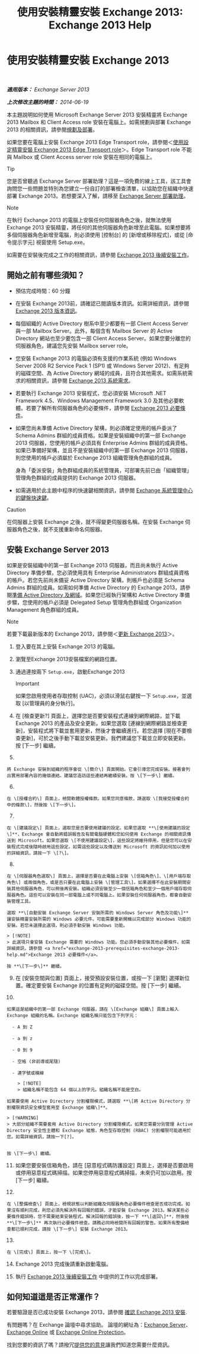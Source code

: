 ﻿---
title: '使用安裝精靈安裝 Exchange 2013: Exchange 2013 Help'
TOCTitle: 使用安裝精靈安裝 Exchange 2013
ms:assetid: da690d47-3384-4430-a69e-0cd4d3bf80a7
ms:mtpsurl: https://technet.microsoft.com/zh-tw/library/Bb124778(v=EXCHG.150)
ms:contentKeyID: 50474370
ms.date: 01/04/2018
mtps_version: v=EXCHG.150
f1_keywords:
- Microsoft.Exchange.Management.ExSetupUI.SetupWizardForm.IntroductionPage
ms.translationtype: HT
---

# 使用安裝精靈安裝 Exchange 2013

 

_**適用版本：** Exchange Server 2013_

_**上次修改主題的時間：** 2014-06-19_

本主題說明如何使用 Microsoft Exchange Server 2013 安裝精靈將 Exchange 2013 Mailbox 和 Client Access role 安裝在電腦上。如需規劃與部署 Exchange 2013 的相關資訊，請參閱[規劃及部署](planning-and-deployment-for-exchange-2013-installation-instructions.md)。

如果您要在電腦上安裝 Exchange 2013 Edge Transport role，請參閱＜[使用設定精靈安裝 Exchange 2013 Edge Transport role](install-the-exchange-2013-edge-transport-role-using-the-setup-wizard-exchange-2013-help.md)＞。Edge Transport role 不能與 Mailbox 或 Client Access server role 安裝在相同的電腦上。


> [!TIP]  
> 您是否曾聽過 Exchange Server 部署助理？這是一項免費的線上工具，該工具會詢問您一些問題並特別為您建立一份自訂的部署檢查清單，以協助您在組織中快速部署 Exchange 2013。若想要深入了解，請移至 <a href="exchange-server-deployment-assistant-exchange-2013-help.md">Exchange Server 部署助理</a>。





> [!NOTE]  
> 在執行 Exchange 2013 的電腦上安裝任何伺服器角色之後，就無法使用 Exchange 2013 安裝精靈，將任何的其他伺服器角色新增至此電腦。如果想要將多個伺服器角色新增至電腦，則必須使用 [控制台] 的 [新增或移除程式]，或從 [命令提示字元] 視窗使用 Setup.exe。




如需要在安裝後完成之工作的相關資訊，請參閱 [Exchange 2013 後續安裝工作](exchange-2013-post-installation-tasks-exchange-2013-help.md)。

## 開始之前有哪些須知？

  - 預估完成時間：60 分鐘

  - 在安裝 Exchange 2013前，請確認已閱讀版本資訊。如需詳細資訊，請參閱 [Exchange 2013 版本資訊](release-notes-for-exchange-2013-exchange-2013-help.md)。

  - 每個組織的 Active Directory 樹系中至少都要有一部 Client Access Server 與一部 Mailbox Server。此外，每個含有 Mailbox Server 的 Active Directory 網站也至少要包含一部 Client Access Server。如果您要分離您的伺服器角色，建議您先安裝 Mailbox server role。

  - 您安裝 Exchange 2013 的電腦必須有支援的作業系統 (例如 Windows Server 2008 R2 Service Pack 1 (SP1) 或 Windows Server 2012)、有足夠的磁碟空間、為 Active Directory 網域的成員，且符合其他需求。如需系統需求的相關資訊，請參閱 [Exchange 2013 系統需求](exchange-2013-system-requirements-exchange-2013-help.md)。

  - 若要執行 Exchange 2013 安裝程式，您必須安裝 Microsoft .NET Framework 4.5、Windows Management Framework 3.0 及其他必要軟體。若要了解所有伺服器角色的必要條件，請參閱 [Exchange 2013 必要條件](exchange-2013-prerequisites-exchange-2013-help.md)。

  - 如果您尚未準備 Active Directory 架構，則必須確定使用的帳戶委派了 Schema Admins 群組的成員資格。如果是安裝組織中的第一部 Exchange 2013 伺服器，您使用的帳戶必須具有 Enterprise Admins 群組的成員資格。如果已準備好架構，並且不是安裝組織中的第一部 Exchange 2013 伺服器，則您使用的帳戶必須屬於 Exchange 2013 組織管理角色群組的成員。
    
    身為「委派安裝」角色群組成員的系統管理員，可部署先前已由「組織管理」管理角色群組的成員提供的 Exchange 2013 伺服器。

  - 如需適用於此主題中程序的快速鍵相關資訊，請參閱 [Exchange 系統管理中心的鍵盤快速鍵](keyboard-shortcuts-in-the-exchange-admin-center-exchange-online-protection-help.md)。


> [!CAUTION]  
> 在伺服器上安裝 Exchange 之後，就不得變更伺服器名稱。在安裝 Exchange 伺服器角色之後，就不支援重新命名伺服器。




## 安裝 Exchange Server 2013

如果是安裝組織中的第一部 Exchange 2013 伺服器，而且尚未執行 Active Directory 準備步驟，您必須使用具有 Enterprise Administrators 群組成員資格的帳戶。若您先前尚未備妥 Active Directory 架構，則帳戶也必須是 Schema Admins 群組的成員。如需如何準備 Active Directory 的 Exchange 2013，請參閱[準備 Active Directory 及網域](prepare-active-directory-and-domains-exchange-2013-help.md)。如果您已經執行架構和 Active Directory 準備步驟，您使用的帳戶必須是 Delegated Setup 管理角色群組或 Organization Management 角色群組的成員。


> [!NOTE]  
> 若要下載最新版本的 Exchange 2013，請參閱＜<a href="updates-for-exchange-2013-exchange-2013-help.md">更新 Exchange 2013</a>＞。




1.  登入要在其上安裝 Exchange 2013 的電腦。

2.  瀏覽至Exchange 2013安裝檔案的網路位置。

3.  通過連按兩下 `Setup.exe`，啟動Exchange 2013
    
    > [!IMPORTANT]  
    > 如果您啟用使用者存取控制 (UAC)，必須以滑鼠右鍵按一下 <code>Setup.exe</code>，並選取 [以管理員的身分執行]。


4.  在 \[檢查更新?\] 頁面上，選擇您是否要安裝程式連線到網際網路，並下載 Exchange 2013 的產品及安全更新。如果您選取 \[連線到網際網路並檢查更新\]，安裝程式將下載並套用更新，然後才會繼續進行。若您選擇 \[現在不要檢查更新\]，可於之後手動下載並安裝更新。我們建議您下載並立即安裝更新。按 \[下一步\] 繼續。

5.  
    
    將 Exchange 安裝到組織的程序會從 \[簡介\] 頁面開始。它會引導您完成安裝。接著會列出實用部署內容的幾個連結。建議您造訪這些連結再繼續安裝。按 \[下一步\] 繼續。

6.  
    
    在 \[授權合約\] 頁面上，檢閱軟體授權條款。如果您同意條款，請選取 \[我接受授權合約中的條款\]，然後按 \[下一步\]。

7.  
    
    在 \[建議設定\] 頁面上，選取您是否要使用建議的設定。如果您選取 **\[使用建議的設定\]**，Exchange 會自動將錯誤報告及有關電腦硬體和您如何使用 Exchange 的相關資訊傳送到 Microsoft。如果您選取 \[不使用建議設定\]，這些設定將維持停用，但是您可以在安裝程式完成後隨時啟用這些設定。如需這些設定以及傳送到 Microsoft 的資訊如何加以使用的詳細資訊，請按一下 \[?\]。

8.  
    
    在 \[伺服器角色選取\] 頁面上，選擇是否要在此電腦上安裝 \[信箱角色\]、\[用戶端存取角色\] 或兩個角色，或是否只要在此電腦上安裝 \[管理工具\]。如果選擇不在此安裝期間安裝其他伺服器角色，可以稍後再安裝。組織必須安裝至少一個信箱角色和至少一個用戶端存取伺服器角色。這些可以安裝在同一部電腦上或不同電腦上。如果安裝任何伺服器角色，都會自動安裝管理工具。
    
    選取 **\[自動安裝 Exchange Server 安裝所需的 Windows Server 角色及功能\]** 讓安裝精靈安裝所需的 Windows 必要元件。可能需要重新開機以完成部分 Windows 功能的安裝。若您未選擇此選項，則必須手動安裝 Windows 功能。
    
    > [!NOTE]  
    > 此選項只會安裝 Exchange 需要的 Windows 功能。您必須手動安裝其他必要條件。如需詳細資訊，請參閱 <a href="exchange-2013-prerequisites-exchange-2013-help.md">Exchange 2013 必要條件</a>。
    
    按 **\[下一步\]** 繼續。

9.  在 \[安裝空間與位置\] 頁面上，接受預設安裝位置，或按一下 \[瀏覽\] 選擇新位置。確定要安裝 Exchange 的位置有足夠的磁碟空間。按 \[下一步\] 繼續。

10. 
    
    如果這是組織中的第一部 Exchange 伺服器，請在 \[Exchange 組織\] 頁面上輸入 Exchange 組織的名稱。Exchange 組織名稱只能包含下列字元：
    
      - A 到 Z
    
      - a 到 z
    
      - 0 到 9
    
      - 空格 (非前導或尾隨)
    
      - 連字號或橫線
        
        > [!NOTE]  
        > 組織名稱不能包含 64 個以上的字元。組織名稱不能是空白。
    
    如果要使用 Active Directory 分割權限模式，請選取 **\[將 Active Directory 分割權限資訊安全模型套用至 Exchange 組織\]**。
    
    > [!WARNING]  
    > 大部分組織不需要套用 Active Directory 分割權限模式。如果您需要分別管理 Active Directory 安全性主體和 Exchange 組態，角色型存取控制 (RBAC) 分割權限可能適用於您。如需詳細資訊，請按一下[?]。

    
    按 \[下一步\] 繼續。

11. 如果您要安裝信箱角色，請在 \[惡意程式碼防護設定\] 頁面上，選擇是否要啟用或停用惡意程式碼掃描。如果您停用惡意程式碼掃描，未來仍可加以啟用。按 \[下一步\] 繼續。

12. 
    
    在 \[整備檢查\] 頁面上，檢視狀態以判斷組織及伺服器角色必要條件檢查是否成功完成。如果沒有順利完成，則您必須先解決所有回報的錯誤，才能安裝 Exchange 2013。解決某些必要條件錯誤時，您不需要結束安裝程式。解決回報的錯誤後，按一下 **\[返回\]**，然後按 **\[下一步\]** 再次執行必要條件檢查。請務必同時檢閱所有回報的警告。如果所有整備檢查都已順利完成，請按 \[下一步\] 安裝 Exchange 2013。

13. 
    
    在 \[完成\] 頁面上，按一下 \[完成\]。

14. Exchange 2013 完成後請重新啟動電腦。

15. 執行 [Exchange 2013 後續安裝工作](exchange-2013-post-installation-tasks-exchange-2013-help.md) 中提供的工作以完成部署。

## 如何知道這是否正常運作？

若要驗證是否已成功安裝 Exchange 2013，請參閱 [確認 Exchange 2013 安裝](verify-an-exchange-2013-installation-exchange-2013-help.md).

有問題嗎？在 Exchange 論壇中尋求協助。 論壇的網址為：[Exchange Server](https://go.microsoft.com/fwlink/p/?linkid=60612)、 [Exchange Online](https://go.microsoft.com/fwlink/p/?linkid=267542) 或 [Exchange Online Protection](https://go.microsoft.com/fwlink/p/?linkid=285351)。

找到您要的資訊了嗎？請撥冗[提供您的意見](mailto:exsetuphelpfeedback@microsoft.com?subject=exchange%202013%20setup%20help%20feedbac)讓我們知道您需要什麼資訊。


